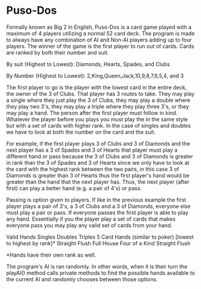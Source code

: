 Puso-Dos
========
Formally known as Big 2 in English, Puso-Dos is a card game played with a maximum of 4 players utilizing a normal 52 card deck. The program is made to always have any combination of AI and Non-AI players  adding up to four players. The winner of the game is the first player to run out of cards. Cards are ranked by both their number and suit. 

By suit (Highest to Lowest):
Diamonds, Hearts, Spades, and Clubs

By Number (Highest to Lowest):
2,King,Queen,Jack,10,9,8,7,6,5,4, and 3

The first player to go is the player with the lowest card in the entire deck, the owner of the 3 of Clubs. That player has 3 routes to take. They may play a single where they just play the 3 of Clubs, they may play a double where they play two 3's, they may play a triple where they play three 3's, or they may play a hand. The person after the first player must follow in kind. Whatever the player before you plays you must play the in the same style but with a set of cards with higher rank. 
In the case of singles and doubles we have to look at both the number on the card and the suit. 

For example, if the first player plays 3 of Clubs and 3 of Diamonds and the next player has a 3 of Spades and 3 of Hearts that player must play a different hand or pass because the 3 of Clubs and 3 of Diamonds is greater in rank than the 3 of Spades and 3 of Hearts since we only have to look at the card with the highest rank between the two pairs, in this case 3 of Diamonds is greater than 3 of Hearts thus the first player's hand would be greater than the hand that the next player has. Thus, the next player (after first) can play a better hand (e.g. a pair of 4's) or pass. 

Passing is option given to players. If like in the previous example the first player plays a pair of 3's, a 3 of Clubs and a 3 of Diamonds, everyone else must play a pair or pass. If everyone passes the first player is able to play any hand.  Essentially if you the player play a set of cards that makes everyone pass you may play any valid set of cards from your hand. 

Valid Hands
Singles
Doubles
Triples
5 Card Hands (similar to poker) [lowest to highest by rank]*
Straight
Flush
Full House
Four of a Kind
Straight Flush

*Hands have their own rank as well.

 
The program's AI is ran randomly. In other words, when it is their turn the playAI() method calls private methods to find the possible hands available to the current AI and randomly chooses between those options. 
